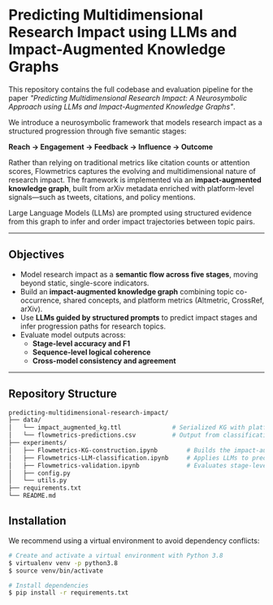# Predicting Multidimensional Research Impact using LLMs and Impact-Augmented Knowledge Graphs

This repository contains the full codebase and evaluation pipeline for the paper *"Predicting Multidimensional Research Impact: A Neurosymbolic Approach using LLMs and Impact-Augmented Knowledge Graphs"*.

We introduce a neurosymbolic framework that models research impact as a structured progression through five semantic stages:

**Reach → Engagement → Feedback → Influence → Outcome**

Rather than relying on traditional metrics like citation counts or attention scores, Flowmetrics captures the evolving and multidimensional nature of research impact. The framework is implemented via an **impact-augmented knowledge graph**, built from arXiv metadata enriched with platform-level signals—such as tweets, citations, and policy mentions.

Large Language Models (LLMs) are prompted using structured evidence from this graph to infer and order impact trajectories between topic pairs.

---

## Objectives

- Model research impact as a **semantic flow across five stages**, moving beyond static, single-score indicators.
- Build an **impact-augmented knowledge graph** combining topic co-occurrence, shared concepts, and platform metrics (Altmetric, CrossRef, arXiv).
- Use **LLMs guided by structured prompts** to predict impact stages and infer progression paths for research topics.
- Evaluate model outputs across:
  - **Stage-level accuracy and F1**
  - **Sequence-level logical coherence**
  - **Cross-model consistency and agreement**

---

## Repository Structure

```bash
predicting-multidimensional-research-impact/
├── data/
│   └── impact_augmented_kg.ttl              # Serialized KG with platform scores and concept links
│   └── flowmetrics-predictions.csv          # Output from classification stage
├── experiments/
│   ├── Flowmetrics-KG-construction.ipynb        # Builds the impact-augmented knowledge graph (RDF/Turtle)
│   ├── Flowmetrics-LLM-classification.ipynb     # Applies LLMs to predict impact stages for each topic pair
│   ├── Flowmetrics-validation.ipynb             # Evaluates stage-level and sequence-level predictions
│   ├── config.py
│   └── utils.py
├── requirements.txt
└── README.md
```


## Installation

We recommend using a virtual environment to avoid dependency conflicts:

```bash
# Create and activate a virtual environment with Python 3.8
$ virtualenv venv -p python3.8
$ source venv/bin/activate

# Install dependencies
$ pip install -r requirements.txt
